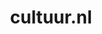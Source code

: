 ---
layout: post
title:  "cultuur.nl"
internal_url:  "/dutchgov/cultuur.nl.html"
subdomains_count: 12
all_subdomains_count: 43
urls_count: 10
ssl_rank: 0
http_rank: 31
url_link: /data/cultuur.nl/urls.txt
all_subdomains_link: /data/cultuur.nl/all_subdomains.txt
subdomains_link: /data/cultuur.nl/subdomains.txt
categories: dutchgov
---
